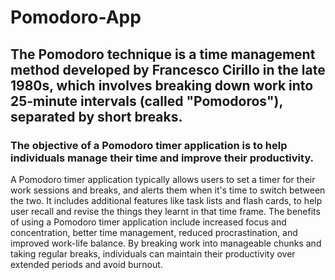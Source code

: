 # Pomodoro-App
## The Pomodoro technique is a time management method developed by Francesco Cirillo in the late 1980s, which involves breaking down work into 25-minute intervals (called "Pomodoros"), separated by short breaks.
### The objective of a Pomodoro timer application is to help individuals manage their time and improve their productivity.
A Pomodoro timer application typically allows users to set a timer for their work sessions and breaks, and alerts them when it's time to switch between the two. It includes additional features like task lists and flash cards, to help user recall and revise the things they learnt in that time frame.
The benefits of using a Pomodoro timer application include increased focus and concentration, better time management, reduced procrastination, and improved work-life balance. By breaking work into manageable chunks and taking regular breaks, individuals can maintain their productivity over extended periods and avoid burnout.

